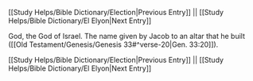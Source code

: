 [[Study Helps/Bible Dictionary/Election|Previous Entry]]  ||  [[Study Helps/Bible Dictionary/El Elyon|Next Entry]]

 God, the God of Israel. The name given by Jacob to an altar that he built ([[Old Testament/Genesis/Genesis 33#^verse-20|Gen. 33:20]]).

[[Study Helps/Bible Dictionary/Election|Previous Entry]]  ||  [[Study Helps/Bible Dictionary/El Elyon|Next Entry]]